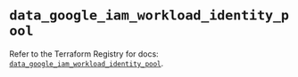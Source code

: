 # `data_google_iam_workload_identity_pool`

Refer to the Terraform Registry for docs: [`data_google_iam_workload_identity_pool`](https://registry.terraform.io/providers/hashicorp/google-beta/6.2.0/docs/data-sources/google_iam_workload_identity_pool).
